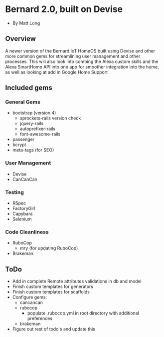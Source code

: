 # Bernard 2.0, built on Devise
- By Matt Long


## Overview

A newer version of the Bernard IoT HomeOS built using Devise and other more common gems for streamlining user management and other processes. This will also look into combing the Alexa custom skills and the Alexa SmartHome API into one app for smoother integration into the home, as well as looking at add in Google Home Support

## Included gems

### General Gems
- bootstrap (version 4)
  - sprockets-rails version check
  - jquery-rails
  - autoprefixer-rails
  - font-awesome-rails
- passenger
- bcrypt
- meta-tags (for SEO)

### User Management
- Devise
- CanCanCan

### Testing
- RSpec
- FactoryGirl
- Capybara
- Selenium

### Code Cleanliness
- RuboCop
  - mry (for updating RuboCop)
- Brakeman

## ToDo
- Add in complete Remote attributes validations in db and model
- Finish custom templates for generators
- Finish custom templates for scaffolds
- Configure gems:
  - cancancan
  - rubocop
    - populate .rubocop.yml in root directory with additional preferences
  - brakeman
- Figure out rest of todo's and update this
